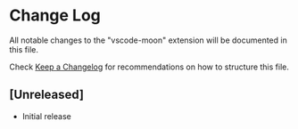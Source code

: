 # Change Log
All notable changes to the "vscode-moon" extension will be documented in this file.

Check [Keep a Changelog](http://keepachangelog.com/) for recommendations on how to structure this file.

## [Unreleased]
- Initial release